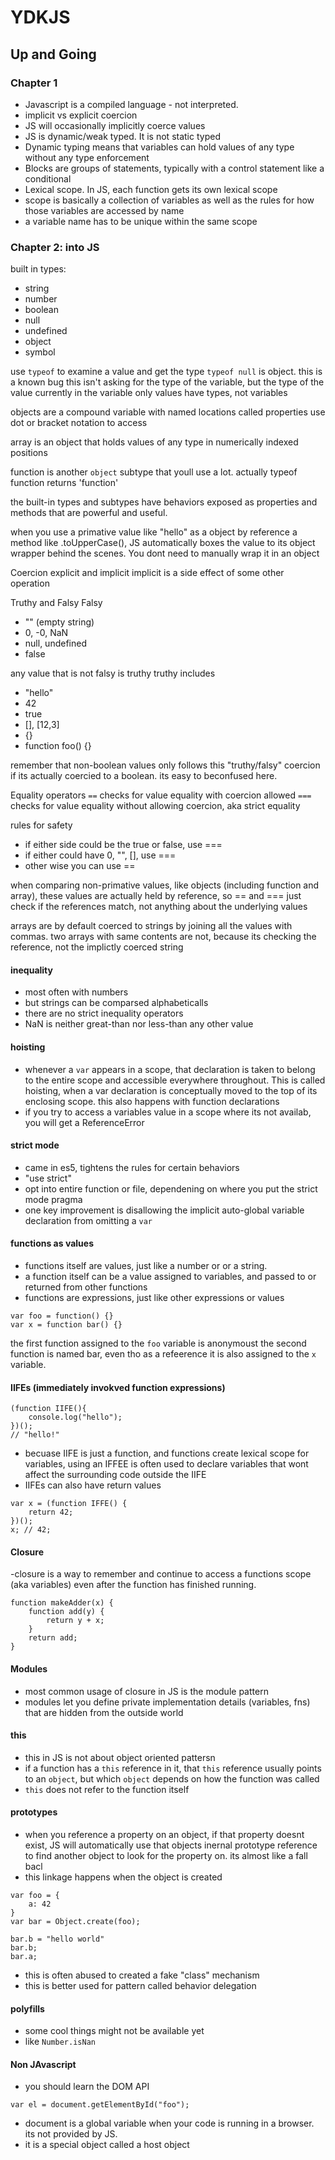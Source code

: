 # YDKJS

## Up and Going

### Chapter 1

- Javascript is a compiled language - not interpreted.
- implicit vs explicit coercion
- JS will occasionally implicitly coerce values
- JS is dynamic/weak typed. It is not static typed
- Dynamic typing means that variables can hold values of any type without any type enforcement
- Blocks are groups of statements, typically with a control statement like a conditional
- Lexical scope. In JS, each function gets its own lexical scope
- scope is basically a collection of variables as well as the rules for how those variables are accessed by name
- a variable name has to be unique within the same scope

### Chapter 2: into JS

built in types:
- string
- number
- boolean
- null
- undefined
- object
- symbol

use `typeof` to examine a value and get the type
`typeof null` is object. this is a known bug
this isn't asking for the type of the variable, but the type of the value currently in the variable
only values have types, not variables 

objects are a compound variable with named locations called properties
use dot or bracket notation to access

array is an object that holds values of any type in numerically indexed positions

function is another `object` subtype that youll use a lot. actually typeof function returns 'function'

the built-in types and subtypes have behaviors exposed as properties and methods that are powerful and useful. 

when you use a primative value like "hello" as a object by reference a method like .toUpperCase(), JS automatically boxes the value to its object wrapper behind the scenes. You dont need to manually wrap it in an object

Coercion
explicit and implicit
implicit is a side effect of some other operation

Truthy and Falsy
Falsy
- "" (empty string)
- 0, -0, NaN
- null, undefined
- false

any value that is not falsy is truthy
truthy includes
- "hello"
- 42
- true
- [], [12,3]
- {}
- function foo() {}

remember that non-boolean values only follows this "truthy/falsy" coercion if its actually coercied to a boolean. its easy to beconfused here.

Equality operators
`==` checks for value equality with coercion allowed
`===` checks for value equality without allowing coercion, aka strict equality

rules for safety
- if either side could be the true or false, use ===
- if either could have 0, "", [], use ===
- other wise you can use ==

when comparing non-primative values, like objects (including function and array), these values are actually held by reference, so == and === just check if the references match, not anything about the underlying values

arrays are by default coerced to strings by joining all the values with commas. two arrays with same contents are not, because its checking the reference, not the implictly coerced string

#### inequality
- most often with numbers
- but strings can be comparsed alphabeticalls
- there are no strict inequality operators
- NaN is neither great-than nor less-than any other value

#### hoisting

- whenever a `var` appears in a scope, that declaration is taken to belong to the entire scope and accessible everywhere throughout. This is called hoisting, when a var declaration is conceptually moved to the top of its enclosing scope. this also happens with function declarations
- if you try to access a variables value in a scope where its not availab, you will get a ReferenceError

#### strict mode
- came in es5, tightens the rules for certain behaviors
- "use strict"
- opt into entire function or file, dependening on where you put the strict mode pragma
- one key improvement is disallowing the implicit auto-global variable declaration from omitting a `var`

#### functions as values
- functions itself are values, just like a number or or a string.
- a function itself can be a value assigned to variables, and passed to or returned from other functions
- functions are expressions, just like other expressions or values

```
var foo = function() {}
var x = function bar() {}
```
the first function assigned to the `foo` variable is anonymoust
the second function is named bar, even tho as a refeerence it is also assigned to the `x` variable.

#### IIFEs (immediately invokved function expressions)
```
(function IIFE(){
	console.log("hello");
})();
// "hello!"
```
- becuase IIFE is just a function, and functions create lexical scope for variables, using an IFFEE is often used to declare variables that wont affect the surrounding code outside the IIFE
- IIFEs can also have return values
```
var x = (function IFFE() {
	return 42;
})();
x; // 42;
```

#### Closure
-closure is a way to remember and continue to access a functions scope (aka variables) even after the function has finished running.

```
function makeAdder(x) {
	function add(y) {
		return y + x;
	}
	return add;
}

```

#### Modules
- most common usage of closure in JS is the module pattern
- modules let you define private implementation details (variables, fns) that are hidden from the outside world

#### this
- this in JS is not about object oriented pattersn
- if a function has a `this` reference in it, that `this` reference usually points to an `object`, but which `object` depends on how the function was called
- `this` does not refer to the function itself


#### prototypes
- when you reference a property on an object, if that property doesnt exist, JS will automatically use that objects inernal prototype reference to find another object to look for the property on. its almost like a fall bacl
- this linkage happens when the object is created

```
var foo = {
	a: 42
}
var bar = Object.create(foo);

bar.b = "hello world"
bar.b;
bar.a;
```
- this is often abused to created a fake "class" mechanism
- this is better used for pattern called behavior delegation

#### polyfills
- some cool things might not be available yet
- like `Number.isNan`


#### Non JAvascript
- you should learn the DOM API
```
var el = document.getElementById("foo");
```
- document is a global variable when your code is running in a browser. its not provided by JS.
- it is a special object called a host object
